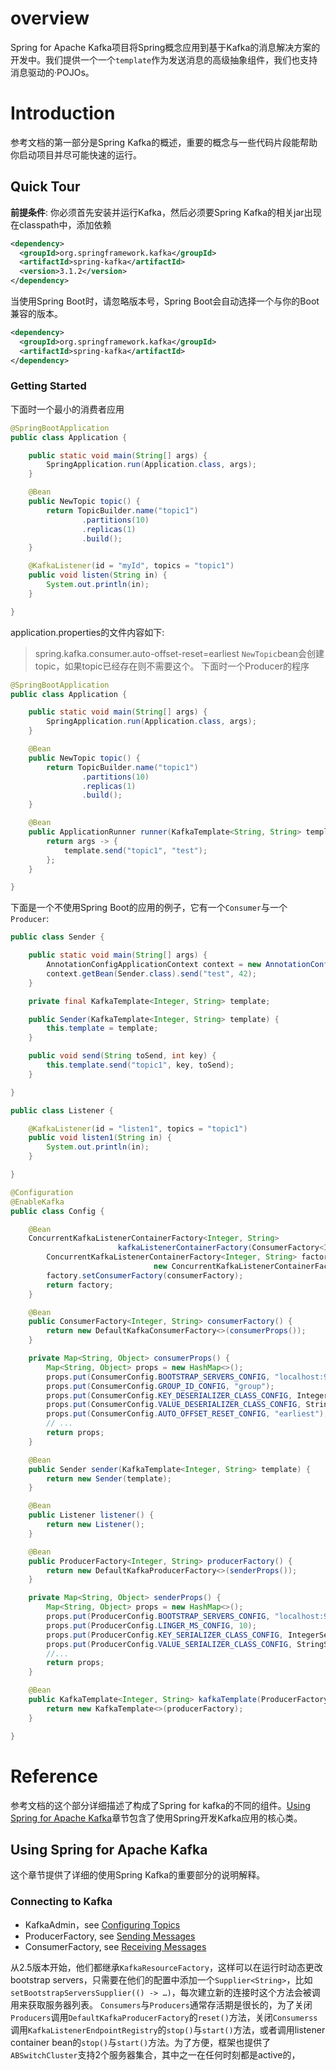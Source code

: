 # overview
Spring for Apache Kafka项目将Spring概念应用到基于Kafka的消息解决方案的开发中。我们提供一个一个`template`作为发送消息的高级抽象组件，我们也支持消息驱动的·POJOs。
# Introduction
参考文档的第一部分是Spring Kafka的概述，重要的概念与一些代码片段能帮助你启动项目并尽可能快速的运行。
## Quick Tour
**前提条件**: 你必须首先安装并运行Kafka，然后必须要Spring Kafka的相关jar出现在classpath中，添加依赖
```xml
<dependency>
  <groupId>org.springframework.kafka</groupId>
  <artifactId>spring-kafka</artifactId>
  <version>3.1.2</version>
</dependency>
```
当使用Spring Boot时，请忽略版本号，Spring Boot会自动选择一个与你的Boot兼容的版本。
```xml
<dependency>
  <groupId>org.springframework.kafka</groupId>
  <artifactId>spring-kafka</artifactId>
</dependency>
```
### Getting Started
下面时一个最小的消费者应用
```java
@SpringBootApplication
public class Application {

    public static void main(String[] args) {
        SpringApplication.run(Application.class, args);
    }

    @Bean
    public NewTopic topic() {
        return TopicBuilder.name("topic1")
                .partitions(10)
                .replicas(1)
                .build();
    }

    @KafkaListener(id = "myId", topics = "topic1")
    public void listen(String in) {
        System.out.println(in);
    }

}
```
application.properties的文件内容如下:
>spring.kafka.consumer.auto-offset-reset=earliest
`NewTopic`bean会创建topic，如果topic已经存在则不需要这个。
下面时一个Producer的程序
```java
@SpringBootApplication
public class Application {

    public static void main(String[] args) {
        SpringApplication.run(Application.class, args);
    }

    @Bean
    public NewTopic topic() {
        return TopicBuilder.name("topic1")
                .partitions(10)
                .replicas(1)
                .build();
    }

    @Bean
    public ApplicationRunner runner(KafkaTemplate<String, String> template) {
        return args -> {
            template.send("topic1", "test");
        };
    }

}
```
下面是一个不使用Spring Boot的应用的例子，它有一个`Consumer`与一个`Producer`:
```java
public class Sender {

    public static void main(String[] args) {
        AnnotationConfigApplicationContext context = new AnnotationConfigApplicationContext(Config.class);
        context.getBean(Sender.class).send("test", 42);
    }

    private final KafkaTemplate<Integer, String> template;

    public Sender(KafkaTemplate<Integer, String> template) {
        this.template = template;
    }

    public void send(String toSend, int key) {
        this.template.send("topic1", key, toSend);
    }

}

public class Listener {

    @KafkaListener(id = "listen1", topics = "topic1")
    public void listen1(String in) {
        System.out.println(in);
    }

}

@Configuration
@EnableKafka
public class Config {

    @Bean
    ConcurrentKafkaListenerContainerFactory<Integer, String>
                        kafkaListenerContainerFactory(ConsumerFactory<Integer, String> consumerFactory) {
        ConcurrentKafkaListenerContainerFactory<Integer, String> factory =
                                new ConcurrentKafkaListenerContainerFactory<>();
        factory.setConsumerFactory(consumerFactory);
        return factory;
    }

    @Bean
    public ConsumerFactory<Integer, String> consumerFactory() {
        return new DefaultKafkaConsumerFactory<>(consumerProps());
    }

    private Map<String, Object> consumerProps() {
        Map<String, Object> props = new HashMap<>();
        props.put(ConsumerConfig.BOOTSTRAP_SERVERS_CONFIG, "localhost:9092");
        props.put(ConsumerConfig.GROUP_ID_CONFIG, "group");
        props.put(ConsumerConfig.KEY_DESERIALIZER_CLASS_CONFIG, IntegerDeserializer.class);
        props.put(ConsumerConfig.VALUE_DESERIALIZER_CLASS_CONFIG, StringDeserializer.class);
        props.put(ConsumerConfig.AUTO_OFFSET_RESET_CONFIG, "earliest");
        // ...
        return props;
    }

    @Bean
    public Sender sender(KafkaTemplate<Integer, String> template) {
        return new Sender(template);
    }

    @Bean
    public Listener listener() {
        return new Listener();
    }

    @Bean
    public ProducerFactory<Integer, String> producerFactory() {
        return new DefaultKafkaProducerFactory<>(senderProps());
    }

    private Map<String, Object> senderProps() {
        Map<String, Object> props = new HashMap<>();
        props.put(ProducerConfig.BOOTSTRAP_SERVERS_CONFIG, "localhost:9092");
        props.put(ProducerConfig.LINGER_MS_CONFIG, 10);
        props.put(ProducerConfig.KEY_SERIALIZER_CLASS_CONFIG, IntegerSerializer.class);
        props.put(ProducerConfig.VALUE_SERIALIZER_CLASS_CONFIG, StringSerializer.class);
        //...
        return props;
    }

    @Bean
    public KafkaTemplate<Integer, String> kafkaTemplate(ProducerFactory<Integer, String> producerFactory) {
        return new KafkaTemplate<>(producerFactory);
    }

}
```
# Reference
参考文档的这个部分详细描述了构成了Spring for kafka的不同的组件。[Using Spring for Apache Kafka](https://docs.spring.io/spring-kafka/reference/kafka.html)章节包含了使用Spring开发Kafka应用的核心类。
## Using Spring for Apache Kafka
这个章节提供了详细的使用Spring Kafka的重要部分的说明解释。
### Connecting to Kafka
- KafkaAdmin，see [Configuring Topics](https://docs.spring.io/spring-kafka/reference/kafka/configuring-topics.html)
- ProducerFactory, see [Sending Messages](https://docs.spring.io/spring-kafka/reference/kafka/sending-messages.html)
- ConsumerFactory, see [Receiving Messages](https://docs.spring.io/spring-kafka/reference/kafka/receiving-messages.html)

从2.5版本开始，他们都继承`KafkaResourceFactory`，这样可以在运行时动态更改bootstrap servers，只需要在他们的配置中添加一个`Supplier<String>`，比如`setBootstrapServersSupplier(() -> …​)`，每次建立新的连接时这个方法会被调用来获取服务器列表。 `Consumers`与`Producers`通常存活期是很长的，为了关闭`Producers`调用`DefaultKafkaProducerFactory`的`reset()`方法，关闭`Consumerss`调用`KafkaListenerEndpointRegistry`的`stop()`与`start()`方法，或者调用listener container bean的`stop()`与`start()`方法。为了方便，框架也提供了`ABSwitchCluster`支持2个服务器集合，其中之一在任何时刻都是active的，